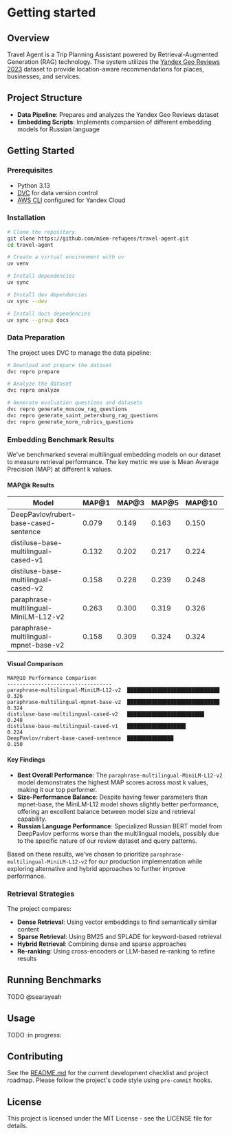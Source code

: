 # Getting started

## Overview

Travel Agent is a Trip Planning Assistant powered by Retrieval-Augmented Generation (RAG) technology. The system utilizes the [Yandex Geo Reviews 2023](https://github.com/yandex/geo-reviews-dataset-2023) dataset to provide location-aware recommendations for places, businesses, and services.

## Project Structure

- **Data Pipeline**: Prepares and analyzes the Yandex Geo Reviews dataset
- **Embedding Scripts**: Implements comparsion of different embedding models for Russian language

## Getting Started

### Prerequisites

- Python 3.13
- [DVC](https://dvc.org/doc/install) for data version control
- [AWS CLI](https://yandex.cloud/ru/docs/storage/tools/aws-cli) configured for Yandex Cloud

### Installation

```bash
# Clone the repository
git clone https://github.com/miem-refugees/travel-agent.git
cd travel-agent

# Create a virtual environment with uv
uv venv

# Install dependencies
uv sync

# Install dev dependencies
uv sync --dev

# Install docs dependencies
uv sync --group docs
```

### Data Preparation

The project uses DVC to manage the data pipeline:

```bash
# Download and prepare the dataset
dvc repro prepare

# Analyze the dataset
dvc repro analyze

# Generate evaluation questions and datasets
dvc repro generate_moscow_rag_questions
dvc repro generate_saint_petersburg_rag_questions
dvc repro generate_norm_rubrics_questions
```

### Embedding Benchmark Results

We've benchmarked several multilingual embedding models on our dataset to measure retrieval performance. The key metric we use is Mean Average Precision (MAP) at different k values.

#### MAP@k Results

| Model | MAP@1 | MAP@3 | MAP@5 | MAP@10 | MAP@20 |
|-------|-------|-------|-------|--------|--------|
| DeepPavlov/rubert-base-cased-sentence | 0.079 | 0.149 | 0.163 | 0.150 | 0.155 |
| distiluse-base-multilingual-cased-v1 | 0.132 | 0.202 | 0.217 | 0.224 | 0.207 |
| distiluse-base-multilingual-cased-v2 | 0.158 | 0.228 | 0.239 | 0.248 | 0.239 |
| paraphrase-multilingual-MiniLM-L12-v2 | 0.263 | 0.300 | 0.319 | 0.326 | 0.300 |
| paraphrase-multilingual-mpnet-base-v2 | 0.158 | 0.309 | 0.324 | 0.324 | 0.311 |

#### Visual Comparison

```
MAP@10 Performance Comparison
----------------------------------
paraphrase-multilingual-MiniLM-L12-v2  ██████████████████████████████  0.326
paraphrase-multilingual-mpnet-base-v2  ██████████████████████████████  0.324
distiluse-base-multilingual-cased-v2   █████████████████████████       0.248
distiluse-base-multilingual-cased-v1   ███████████████████             0.224
DeepPavlov/rubert-base-cased-sentence  ███████████████                 0.150
```

#### Key Findings

- **Best Overall Performance**: The `paraphrase-multilingual-MiniLM-L12-v2` model demonstrates the highest MAP scores across most k values, making it our top performer.
- **Size-Performance Balance**: Despite having fewer parameters than mpnet-base, the MiniLM-L12 model shows slightly better performance, offering an excellent balance between model size and retrieval capability.
- **Russian Language Performance**: Specialized Russian BERT model from DeepPavlov performs worse than the multilingual models, possibly due to the specific nature of our review dataset and query patterns.

Based on these results, we've chosen to prioritize `paraphrase-multilingual-MiniLM-L12-v2` for our production implementation while exploring alternative and hybrid approaches to further improve performance.

### Retrieval Strategies

The project compares:

- **Dense Retrieval**: Using vector embeddings to find semantically similar content
- **Sparse Retrieval**: Using BM25 and SPLADE for keyword-based retrieval
- **Hybrid Retrieval**: Combining dense and sparse approaches
- **Re-ranking**: Using cross-encoders or LLM-based re-ranking to refine results

## Running Benchmarks

TODO @searayeah

## Usage

TODO :in progress:

## Contributing

See the [README.md](README.md) for the current development checklist and project roadmap. Please follow the project's code style using `pre-commit` hooks.

## License

This project is licensed under the MIT License - see the LICENSE file for details.
